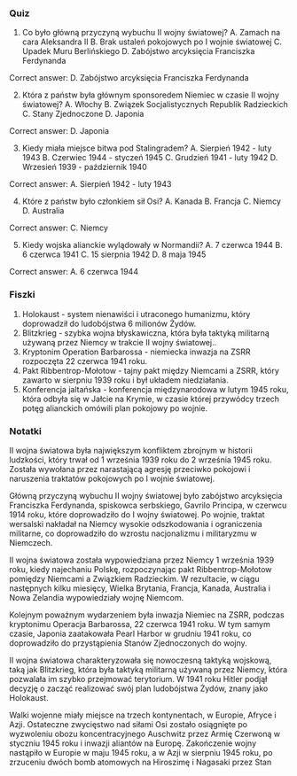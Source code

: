  ### Quiz

1. Co było główną przyczyną wybuchu II wojny światowej?
A. Zamach na cara Aleksandra II
B. Brak ustaleń pokojowych po I wojnie światowej
C. Upadek Muru Berlińskiego
D. Zabójstwo arcyksięcia Franciszka Ferdynanda

Correct answer: D. Zabójstwo arcyksięcia Franciszka Ferdynanda

2. Która z państw była głównym sponsoredem Niemiec w czasie II wojny światowej?
A. Włochy
B. Związek Socjalistycznych Republik Radzieckich
C. Stany Zjednoczone
D. Japonia

Correct answer: D. Japonia

3. Kiedy miała miejsce bitwa pod Stalingradem?
A. Sierpień 1942 - luty 1943
B. Czerwiec 1944 - styczeń 1945
C. Grudzień 1941 - luty 1942
D. Wrzesień 1939 - październik 1940

Correct answer: A. Sierpień 1942 - luty 1943

4. Które z państw było członkiem sił Osi?
A. Kanada
B. Francja
C. Niemcy
D. Australia

Correct answer: C. Niemcy

5. Kiedy wojska alianckie wylądowały w Normandii?
A. 7 czerwca 1944
B. 6 czerwca 1941
C. 15 sierpnia 1942
D. 8 maja 1945

Correct answer: A. 6 czerwca 1944

### Fiszki

1. Holokaust - system nienawiści i utraconego humanizmu, który doprowadził do ludobójstwa 6 milionów Żydów.
2. Blitzkrieg - szybka wojna błyskawiczna, która była taktyką militarną używaną przez Niemcy w trakcie II wojny światowej..
3. Kryptonim Operation Barbarossa - niemiecka inwazja na ZSRR rozpoczęta 22 czerwca 1941 roku.
4. Pakt Ribbentrop-Mołotow - tajny pakt między Niemcami a ZSRR, który zawarto w sierpniu 1939 roku i był układem niedziałania.
5. Konferencja jaltańska - konferencja międzynarodowa w lutym 1945 roku, która odbyła się w Jałcie na Krymie, w czasie której przywódcy trzech potęg alianckich omówili plan pokojowy po wojnie.

### Notatki

II wojna światowa była największym konfliktem zbrojnym w historii ludzkości, który trwał od 1 września 1939 roku do 2 września 1945 roku. Została wywołana przez narastającą agresję przeciwko pokojowi i naruszenia traktatów pokojowych po I wojnie światowej.

Główną przyczyną wybuchu II wojny światowej było zabójstwo arcyksięcia Franciszka Ferdynanda, spiskowca serbskiego, Gavrilo Principa, w czerwcu 1914 roku, które doprowadziło do I wojny światowej. Po wojnie, traktat wersalski nakładał na Niemcy wysokie odszkodowania i ograniczenia militarne, co doprowadziło do wzrostu nacjonalizmu i militaryzmu w Niemczech.

II wojna światowa została wypowiedziana przez Niemcy 1 września 1939 roku, kiedy najechaniu Polskę, rozpoczynając pakt Ribbentrop-Mołotow pomiędzy Niemcami a Związkiem Radzieckim. W rezultacie, w ciągu następnych kilku miesięcy, Wielka Brytania, Francja, Kanada, Australia i Nowa Zelandia wypowiedziały wojnę Niemcom.

Kolejnym poważnym wydarzeniem była inwazja Niemiec na ZSRR, podczas kryptonimu Operacja Barbarossa, 22 czerwca 1941 roku. W tym samym czasie, Japonia zaatakowała Pearl Harbor w grudniu 1941 roku, co doprowadziło do przystąpienia Stanów Zjednoczonych do wojny.

II wojna światowa charakteryzowała się nowoczesną taktyką wojskową, taką jak Blitzkrieg, która była taktyką militarną używaną przez Niemcy, która pozwalała im szybko przejmować terytorium. W 1941 roku Hitler podjął decyzję o zacząć realizować swój plan ludobójstwa Żydów, znany jako Holokaust.

Walki wojenne miały miejsce na trzech kontynentach, w Europie, Afryce i Azji. Ostateczne zwycięstwo nad siłami Osi zostało osiągnięte po wyzwoleniu obozu koncentracyjnego Auschwitz przez Armię Czerwoną w styczniu 1945 roku i inwazji aliantów na Europę. Zakończenie wojny nastąpiło w Europie w maju 1945 roku, a w Azji w sierpniu 1945 roku, po zrzuceniu dwóch bomb atomowych na Hiroszimę i Nagasaki przez Stan